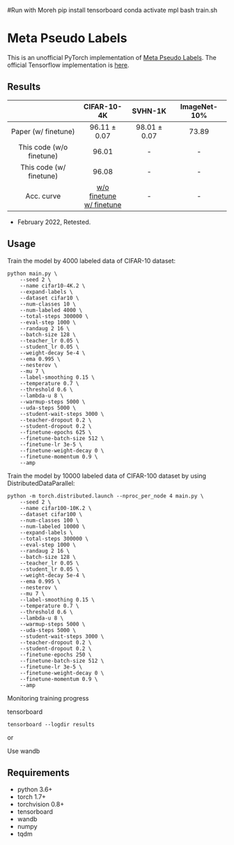 #Run with Moreh
        pip install tensorboard
        conda activate mpl
        bash train.sh

# Meta Pseudo Labels
This is an unofficial PyTorch implementation of [Meta Pseudo Labels](https://arxiv.org/abs/2003.10580).
The official Tensorflow implementation is [here](https://github.com/google-research/google-research/tree/master/meta_pseudo_labels).


## Results

|  | CIFAR-10-4K | SVHN-1K | ImageNet-10% |
|:---:|:---:|:---:|:---:|
| Paper (w/ finetune) | 96.11 ± 0.07 | 98.01 ± 0.07 | 73.89 |
| This code (w/o finetune) | 96.01 | - | - |
| This code (w/ finetune) | 96.08 | - | - |
| Acc. curve | [w/o finetune](https://tensorboard.dev/experiment/ehMVEk39SrGiqM43ye2c7w/)<br>[w/ finetune](https://tensorboard.dev/experiment/vbqR7dt2Q9aw6rf8yVu56g/) | - | - |

* February 2022, Retested.

## Usage

Train the model by 4000 labeled data of CIFAR-10 dataset:

```
python main.py \
    --seed 2 \
    --name cifar10-4K.2 \
    --expand-labels \
    --dataset cifar10 \
    --num-classes 10 \
    --num-labeled 4000 \
    --total-steps 300000 \
    --eval-step 1000 \
    --randaug 2 16 \
    --batch-size 128 \
    --teacher_lr 0.05 \
    --student_lr 0.05 \
    --weight-decay 5e-4 \
    --ema 0.995 \
    --nesterov \
    --mu 7 \
    --label-smoothing 0.15 \
    --temperature 0.7 \
    --threshold 0.6 \
    --lambda-u 8 \
    --warmup-steps 5000 \
    --uda-steps 5000 \
    --student-wait-steps 3000 \
    --teacher-dropout 0.2 \
    --student-dropout 0.2 \
    --finetune-epochs 625 \
    --finetune-batch-size 512 \
    --finetune-lr 3e-5 \
    --finetune-weight-decay 0 \
    --finetune-momentum 0.9 \
    --amp
```

Train the model by 10000 labeled data of CIFAR-100 dataset by using DistributedDataParallel:
```
python -m torch.distributed.launch --nproc_per_node 4 main.py \
    --seed 2 \
    --name cifar100-10K.2 \
    --dataset cifar100 \
    --num-classes 100 \
    --num-labeled 10000 \
    --expand-labels \
    --total-steps 300000 \
    --eval-step 1000 \
    --randaug 2 16 \
    --batch-size 128 \
    --teacher_lr 0.05 \
    --student_lr 0.05 \
    --weight-decay 5e-4 \
    --ema 0.995 \
    --nesterov \
    --mu 7 \
    --label-smoothing 0.15 \
    --temperature 0.7 \
    --threshold 0.6 \
    --lambda-u 8 \
    --warmup-steps 5000 \
    --uda-steps 5000 \
    --student-wait-steps 3000 \
    --teacher-dropout 0.2 \
    --student-dropout 0.2 \
    --finetune-epochs 250 \
    --finetune-batch-size 512 \
    --finetune-lr 3e-5 \
    --finetune-weight-decay 0 \
    --finetune-momentum 0.9 \
    --amp
```

Monitoring training progress

tensorboard
```
tensorboard --logdir results
```
or

Use wandb

## Requirements
- python 3.6+
- torch 1.7+
- torchvision 0.8+
- tensorboard
- wandb
- numpy
- tqdm
